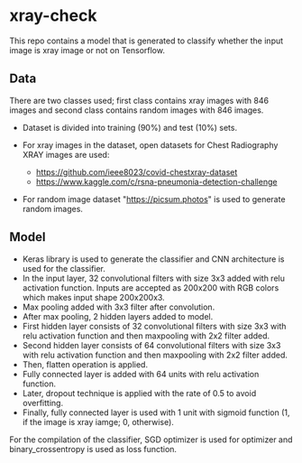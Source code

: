# xray-check
This repo contains a model that is generated to classify whether the input image is xray image or not on Tensorflow.

## Data
There are two classes used; first class contains xray images with 846 images and second class contains random images with 846 images.

- Dataset is divided into training (90%) and test (10%) sets. 

- For xray images in the dataset, open datasets for Chest Radiography XRAY images are used:
  - https://github.com/ieee8023/covid-chestxray-dataset
  - https://www.kaggle.com/c/rsna-pneumonia-detection-challenge

- For random image dataset "https://picsum.photos" is used to generate random images.

## Model

- Keras library is used to generate the classifier and CNN architecture is used for the classifier. 
- In the input layer, 32 convolutional filters with size 3x3 added with relu activation function. Inputs are accepted as 200x200 with RGB colors which makes input shape 200x200x3.
- Max pooling added with 3x3 filter after convolution.
- After max pooling, 2 hidden layers added to model. 
- First hidden layer consists of 32 convolutional filters with size 3x3 with relu activation function and then maxpooling with 2x2 filter added.
- Second hidden layer consists of 64 convolutional filters with size 3x3 with relu activation function and then maxpooling with 2x2 filter added.
- Then, flatten operation is applied.
- Fully connected layer is added with 64 units with relu activation function.
- Later, dropout technique is applied with the rate of 0.5 to avoid overfitting.
- Finally, fully connected layer is used with 1 unit with sigmoid function (1, if the image is xray iamge; 0, otherwise).

For the compilation of the classifier, SGD optimizer is used for optimizer and binary_crossentropy is used as loss function.
